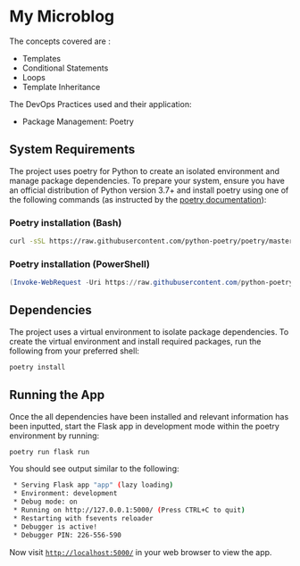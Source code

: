 # My Microblog

The concepts covered are :

- Templates
- Conditional Statements
- Loops
- Template Inheritance

The DevOps Practices used and their application:

- Package Management: Poetry

## System Requirements

The project uses poetry for Python to create an isolated environment and manage package dependencies. To prepare your system, ensure you have an official distribution of Python version 3.7+ and install poetry using one of the following commands (as instructed by the [poetry documentation](https://python-poetry.org/docs/#system-requirements)):

### Poetry installation (Bash)

```bash
curl -sSL https://raw.githubusercontent.com/python-poetry/poetry/master/get-poetry.py | python -
```

### Poetry installation (PowerShell)

```powershell
(Invoke-WebRequest -Uri https://raw.githubusercontent.com/python-poetry/poetry/master/get-poetry.py -UseBasicParsing).Content | python -

```

## Dependencies

The project uses a virtual environment to isolate package dependencies. To create the virtual environment and install required packages, run the following from your preferred shell:

```bash
poetry install
```

## Running the App

Once the all dependencies have been installed and relevant information has been inputted, start the Flask app in development mode within the poetry environment by running:

```bash
poetry run flask run
```

You should see output similar to the following:

```bash
 * Serving Flask app "app" (lazy loading)
 * Environment: development
 * Debug mode: on
 * Running on http://127.0.0.1:5000/ (Press CTRL+C to quit)
 * Restarting with fsevents reloader
 * Debugger is active!
 * Debugger PIN: 226-556-590
```

Now visit [`http://localhost:5000/`](http://localhost:5000/) in your web browser to view the app.
